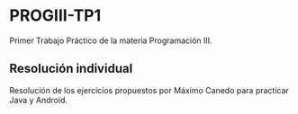 # PROGIII-TP1
Primer Trabajo Práctico de la materia Programación III.
## Resolución individual
Resolución de los ejercicios propuestos por Máximo Canedo para practicar Java y Android.
